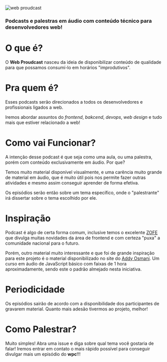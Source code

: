 ![web proudcast](http://i.imgur.com/2zq5WuQ.png)

### Podcasts e palestras em áudio com conteúdo técnico para desenvolvedores web!

# O que é?

O **Web Proudcast** nasceu da ideia de disponibilizar conteúdo de qualidade para que possamos consumí-lo em horários "improdutivos".

# Pra quem é?

Esses podcasts serão direcionados a todos os desenvolvedores e profissionais ligados a web.

Iremos abordar assuntos do *frontend*, *bakcend*, *devops*, *web design* e tudo mais que estiver relacionado a web!

# Como vai Funcionar?

A intenção desse podcast é que seja como uma aula, ou uma palestra, porém com conteúdo exclusivamente em áudio. Por que?

Temos muito material disponível visualmente, e uma carência muito grande de material em áudio, que é muito útil pois nos permite fazer outras atividades e mesmo assim conseguir aprender de forma efetiva.

Os episódios serão então sobre um tema específico, onde o "palestrante" irá dissertar sobre o tema escolhido por ele.

# Inspiração

Podcast é algo de certa forma comum, inclusive temos o excelente [ZOFE](zofe.com.br) que divulga muitas novidades da área de frontend e com certeza "puxa" a comunidade nacional para o futuro.

Porém, outro material muito interessante e que foi de grande inspiração para este projeto é o material disponibilizado no site do [Addy Osmani](http://addyosmani.com/blog/javascript-101-free-course/). Um curso em áudio de JavaScript básico com faixas de 1 hora aproximadamente, sendo este o padrão almejado nesta iniciativa.

# Periodicidade

Os episódios sairão de acordo com a disponibilidade dos participantes de gravarem material. Quanto mais adesão tivermos ao projeto, melhor!

# Como Palestrar?

Muito simples! Abra uma issue e diga sobre qual tema você gostaria de falar! Iremos entrar em contato o mais rápido possível para conseguir divulgar mais um episódio do **wpc**!!!
